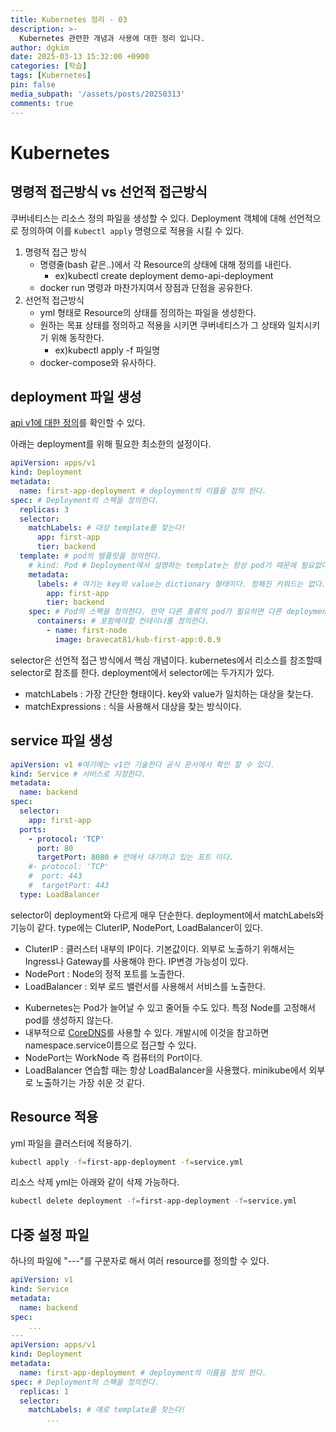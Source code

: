```yaml
---
title: Kubernetes 정리 - 03
description: >-
  Kubernetes 관련한 개념과 사용에 대한 정리 입니다.
author: dgkim
date: 2025-03-13 15:32:00 +0900
categories: [학습]
tags: [Kubernetes]
pin: false
media_subpath: '/assets/posts/20250313'
comments: true
---
```

# Kubernetes

## 명령적 접근방식 vs 선언적 접근방식
쿠버네티스는 리소스 정의 파일을 생성할 수 있다. Deployment 객체에 대해 선언적으로 정의하여 이를 `Kubectl apply` 명령으로 적용을 시킬 수 있다.

1. 명령적 접근 방식
    - 명령줄(bash 같은..)에서 각 Resource의 상태에 대해 정의를 내린다.
        * ex)kubectl create deployment demo-api-deployment
    - docker run 명령과 마찬가지여서 장점과 단점을 공유한다.
2. 선언적 접근방식
    - yml 형태로 Resource의 상태를 정의하는 파일을 생성한다.
    - 원하는 목표 상태를 정의하고 적용을 시키면 쿠버네티스가 그 상태와 일치시키기 위해 동작한다.
        * ex)kubectl apply -f 파일명
    - docker-compose와 유사하다.

## deployment 파일 생성
[api v1에 대한 정의](https://kubernetes.io/docs/reference/kubernetes-api/cluster-resources/api-service-v1/)를 확인할 수 있다.

아래는 deployment를 위해 필요한 최소한의 설정이다.

``` yml
apiVersion: apps/v1
kind: Deployment
metadata: 
  name: first-app-deployment # deployment의 이름을 정의 한다.
spec: # Deployment의 스팩을 정의한다.
  replicas: 3
  selector:
    matchLabels: # 대상 template를 찾는다!
      app: first-app
      tier: backend
  template: # pod의 템플릿을 정의한다.
    # kind: Pod # Deployment에서 설명하는 template는 항상 pod기 때문에 필요없다.
    metadata:
      labels: # 여기는 key와 value는 dictionary 형태이다. 정해진 키워드는 없다.
        app: first-app
        tier: backend
    spec: # Pod의 스팩을 정의한다. 만약 다른 종류의 pod가 필요하면 다른 deployment부터 정의해야 한다.
      containers: # 포함해야할 컨테이너를 정의한다.
        - name: first-node
          image: bravecat81/kub-first-app:0.0.9
```

selector은 선언적 접근 방식에서 핵심 개념이다.
kubernetes에서 리소스를 참조할때 selector로 참조를 한다.
deployment에서 selector에는 두가지가 있다.
- matchLabels : 가장 간단한 형태이다. key와 value가 일치하는 대상을 찾는다.
- matchExpressions : 식을 사용해서 대상을 찾는 방식이다.

## service 파일 생성

``` yml
apiVersion: v1 #여기에는 v1만 기술한다 공식 문서에서 확인 할 수 있다.
kind: Service # 서비스로 지정한다. 
metadata:
  name: backend
spec: 
  selector: 
    app: first-app
  ports:
    - protocol: 'TCP'
      port: 80
      targetPort: 8080 # 안에서 대기하고 있는 포트 이다.
    #- protocol: 'TCP'
    #  port: 443
    #  targetPort: 443
  type: LoadBalancer
```

selector이 deployment와 다르게 매우 단순한다. deployment에서 matchLabels와 기능이 같다.
type에는 CluterIP, NodePort, LoadBalancer이 있다. 
- CluterIP : 클러스터 내부의 IP이다. 기본값이다. 외부로 노출하기 위해서는 Ingress나 Gateway를 사용해야 한다. IP변경 가능성이 있다.
- NodePort : Node의 정적 포트를 노출한다.
- LoadBalancer : 외부 로드 밸런서를 사용해서 서비스를 노출한다.

* Kubernetes는 Pod가 늘어날 수 있고 줄어들 수도 있다. 특정 Node를 고정해서 pod를 생성하지 않는다.
* 내부적으로 [CoreDNS](https://coredns.io/)를 사용할 수 있다. 개발시에 이것을 참고하면 namespace.service이름으로 접근할 수 있다.
* NodePort는 WorkNode 즉 컴퓨터의 Port이다.
* LoadBalancer 연습할 때는 항상 LoadBalancer을 사용했다. minikube에서 외부로 노출하기는 가장 쉬운 것 같다.

## Resource 적용
yml 파일을 클러스터에 적용하기.
``` bash
kubectl apply -f=first-app-deployment -f=service.yml
```
리소스 삭제 yml는 아래와 같이 삭제 가능하다.

``` bash
kubectl delete deployment -f=first-app-deployment -f=service.yml
```

## 다중 설정 파일
하나의 파일에 "---"를 구분자로 해서 여러 resource를 정의할 수 있다.

``` yml
apiVersion: v1
kind: Service
metadata:
  name: backend
spec: 
    ...
--- 
apiVersion: apps/v1
kind: Deployment
metadata: 
  name: first-app-deployment # deployment의 이름을 정의 한다.
spec: # Deployment의 스팩을 정의한다.
  replicas: 1
  selector:
    matchLabels: # 얘로 template를 찾는다!
        ...
```